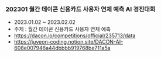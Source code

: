 ### 202301 월간 데이콘 신용카드 사용자 연체 예측 AI 경진대회
+ 2023.01.02 ~ 2023.02.02
+ 주제 : 월간 데이콘 신용카드 사용자 연체 예측 
+ https://dacon.io/competitions/official/235713/data
+ https://juyeon-coding.notion.site/DACON-AI-608e007946a44dbbbb919768be711a5a
